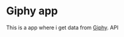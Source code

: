 # Giphy app
This is a app where i get data from  [Giphy](https://developers.giphy.com/docs/sdk). API